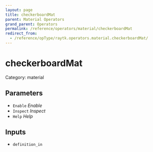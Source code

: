 ```yaml
---
layout: page
title: checkerboardMat
parent: Material Operators
grand_parent: Operators
permalink: /reference/operators/material/checkerboardMat
redirect_from:
  - /reference/opType/raytk.operators.material.checkerboardMat/
---
```


# checkerboardMat

Category: material



## Parameters

* `Enable` *Enable*
* `Inspect` *Inspect*
* `Help` *Help*

## Inputs

* `definition_in`